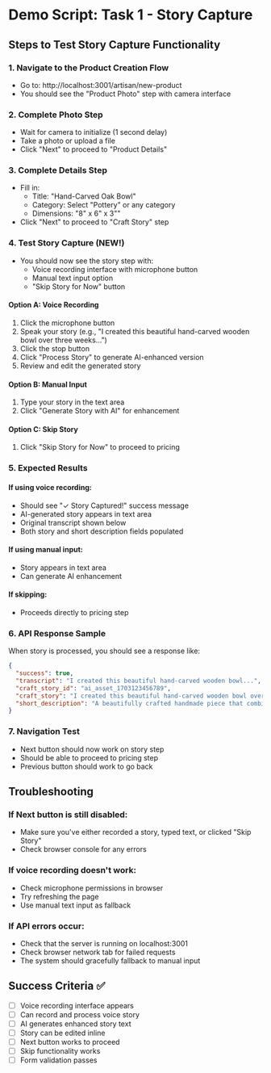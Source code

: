 # Demo Script: Task 1 - Story Capture

## Steps to Test Story Capture Functionality

### 1. Navigate to the Product Creation Flow
- Go to: http://localhost:3001/artisan/new-product
- You should see the "Product Photo" step with camera interface

### 2. Complete Photo Step
- Wait for camera to initialize (1 second delay)
- Take a photo or upload a file
- Click "Next" to proceed to "Product Details"

### 3. Complete Details Step
- Fill in:
  - Title: "Hand-Carved Oak Bowl"
  - Category: Select "Pottery" or any category
  - Dimensions: "8\" x 6\" x 3\""
- Click "Next" to proceed to "Craft Story" step

### 4. Test Story Capture (NEW!)
- You should now see the story step with:
  - Voice recording interface with microphone button
  - Manual text input option
  - "Skip Story for Now" button

#### Option A: Voice Recording
1. Click the microphone button
2. Speak your story (e.g., "I created this beautiful hand-carved wooden bowl over three weeks...")
3. Click the stop button
4. Click "Process Story" to generate AI-enhanced version
5. Review and edit the generated story

#### Option B: Manual Input
1. Type your story in the text area
2. Click "Generate Story with AI" for enhancement

#### Option C: Skip Story
1. Click "Skip Story for Now" to proceed to pricing

### 5. Expected Results

#### If using voice recording:
- Should see "✓ Story Captured!" success message
- AI-generated story appears in text area
- Original transcript shown below
- Both story and short description fields populated

#### If using manual input:
- Story appears in text area
- Can generate AI enhancement

#### If skipping:
- Proceeds directly to pricing step

### 6. API Response Sample
When story is processed, you should see a response like:
```json
{
  "success": true,
  "transcript": "I created this beautiful hand-carved wooden bowl...",
  "craft_story_id": "ai_asset_1703123456789",
  "craft_story": "I created this beautiful hand-carved wooden bowl over the course of three weeks, using reclaimed oak wood...",
  "short_description": "A beautifully crafted handmade piece that combines traditional techniques with modern appeal."
}
```

### 7. Navigation Test
- Next button should now work on story step
- Should be able to proceed to pricing step
- Previous button should work to go back

## Troubleshooting

### If Next button is still disabled:
- Make sure you've either recorded a story, typed text, or clicked "Skip Story"
- Check browser console for any errors

### If voice recording doesn't work:
- Check microphone permissions in browser
- Try refreshing the page
- Use manual text input as fallback

### If API errors occur:
- Check that the server is running on localhost:3001
- Check browser network tab for failed requests
- The system should gracefully fallback to manual input

## Success Criteria ✅
- [ ] Voice recording interface appears
- [ ] Can record and process voice story
- [ ] AI generates enhanced story text
- [ ] Story can be edited inline
- [ ] Next button works to proceed
- [ ] Skip functionality works
- [ ] Form validation passes
